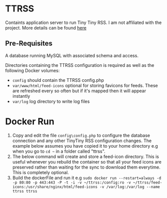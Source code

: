 # TTRSS #
Containts application server to run Tiny Tiny RSS. I am not affiliated with the project. More details can be found [here](https://tt-rss.org/)

## Pre-Requisites ##
A database running MySQL with associated schema and access.

Directories containing the TTRSS configuration is required as well as the following Docker volumes:
* `config` should contain the TTRSS config.php
* `var/www/html/feed-icons` optional for storing favicons for feeds. These are refreshed every so often but if it's mapped then it will appear instantly
* `var/log` log directory to write log files

# Docker Run #
1. Copy and edit the file `config\config.php` to configure the database connection and any other TinyTiny RSS configuration changes. The example below assumes you have copied it to your home directory e.g when you go to `cd ~` in a folder called "ttrss".
2. The below command will create and store a feed-icon directory. This is useful whenever you rebuild the container so that all your feed icons are preserved rather than waiting for the sync to download them everytime. This is completely optional.
3. Build the dockerFile and run it e.g `sudo docker run --restart=always -d -p 80:80 -p 443:443 -P -t -i -v ~/ttrss:/config:ro -v ~/ttrss/feed-icons:/usr/share/nginx/html/feed-icons -v /var/log:/var/log --name ttrss ttrss`
